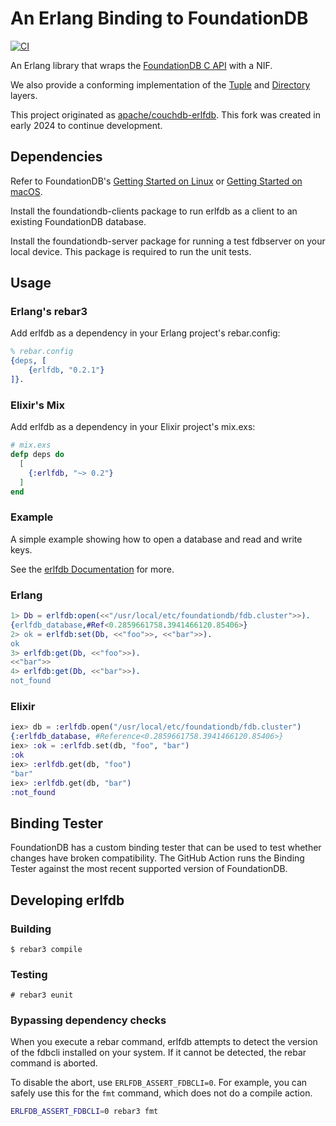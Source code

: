 # An Erlang Binding to FoundationDB

[![CI](https://github.com/foundationdb-beam/erlfdb/actions/workflows/ci.yml/badge.svg)](https://github.com/foundationdb-beam/erlfdb/actions/workflows/ci.yml)

An Erlang library that wraps the [FoundationDB C API](https://apple.github.io/foundationdb/api-c.html) with a NIF.

We also provide a conforming implementation of the [Tuple] and [Directory] layers.

[Tuple]: https://github.com/apple/foundationdb/blob/master/design/tuple.md
[Directory]: https://apple.github.io/foundationdb/developer-guide.html#directories

This project originated as [apache/couchdb-erlfdb](https://github.com/apache/couchdb-erlfdb). This fork
was created in early 2024 to continue development.

## Dependencies

Refer to FoundationDB's [Getting Started on Linux] or [Getting Started on macOS].

[Getting Started on Linux]: https://apple.github.io/foundationdb/getting-started-linux.html
[Getting Started on macOS]: https://apple.github.io/foundationdb/getting-started-mac.html

Install the foundationdb-clients package to run erlfdb as a client to an existing
FoundationDB database.

Install the foundationdb-server package for running a test fdbserver on your local device.
This package is required to run the unit tests.

## Usage

<!-- tabs-open -->

### Erlang's rebar3

Add erlfdb as a dependency in your Erlang project's rebar.config:

```erlang
% rebar.config
{deps, [
    {erlfdb, "0.2.1"}
]}.
```

### Elixir's Mix

Add erlfdb as a dependency in your Elixir project's mix.exs:

```elixir
# mix.exs
defp deps do
  [
    {:erlfdb, "~> 0.2"}
  ]
end
```

<!-- tabs-close -->

### Example

A simple example showing how to open a database and read and write keys.

See the [erlfdb Documentation](https://hexdocs.pm/erlfdb/erlfdb.html) for more.

<!-- tabs-open -->

### Erlang

```erlang
1> Db = erlfdb:open(<<"/usr/local/etc/foundationdb/fdb.cluster">>).
{erlfdb_database,#Ref<0.2859661758.3941466120.85406>}
2> ok = erlfdb:set(Db, <<"foo">>, <<"bar">>).
ok
3> erlfdb:get(Db, <<"foo">>).
<<"bar">>
4> erlfdb:get(Db, <<"bar">>).
not_found
```

### Elixir

```elixir
iex> db = :erlfdb.open("/usr/local/etc/foundationdb/fdb.cluster")
{:erlfdb_database, #Reference<0.2859661758.3941466120.85406>}
iex> :ok = :erlfdb.set(db, "foo", "bar")
:ok
iex> :erlfdb.get(db, "foo")
"bar"
iex> :erlfdb.get(db, "bar")
:not_found
```

<!-- tabs-close -->

## Binding Tester

FoundationDB has a custom binding tester that can be used to test whether
changes have broken compatibility. The GitHub Action runs the Binding Tester
against the most recent supported version of FoundationDB.

## Developing erlfdb

### Building

    $ rebar3 compile

### Testing

    # rebar3 eunit

### Bypassing dependency checks

When you execute a rebar command, erlfdb attempts to detect the version of the fdbcli
installed on your system. If it cannot be detected, the rebar command is aborted.

To disable the abort, use `ERLFDB_ASSERT_FDBCLI=0`. For example, you can safely use
this for the `fmt` command, which does not do a compile action.

```bash
ERLFDB_ASSERT_FDBCLI=0 rebar3 fmt
```
